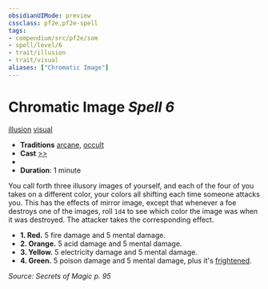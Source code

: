 ```yaml
---
obsidianUIMode: preview
cssclass: pf2e,pf2e-spell
tags:
- compendium/src/pf2e/som
- spell/level/6
- trait/illusion
- trait/visual
aliases: ["Chromatic Image"]
---
```

# Chromatic Image *Spell 6*   
[illusion](illusion.md "Illusion School Trait")  [visual](visual.md "Visual Effect Trait")  

- **Traditions** [arcane](arcane.md "Arcane Tradition Trait"), [occult](occult.md "Occult Tradition Trait")
- **Cast** [>>](chapter-9-playing-the-game.md#Actions "Two-Action") 
- 
- **Duration**: 1 minute

You call forth three illusory images of yourself, and each of the four of you takes on a different color, your colors all shifting each time someone attacks you. This has the effects of mirror image, except that whenever a foe destroys one of the images, roll `1d4` to see which color the image was when it was destroyed. The attacker takes the corresponding effect.

- **1. Red.** 5 fire damage and 5 mental damage.
- **2. Orange.** 5 acid damage and 5 mental damage.
- **3. Yellow.** 5 electricity damage and 5 mental damage.
- **4. Green.** 5 poison damage and 5 mental damage, plus it's [frightened](conditions.md#Frightened).

*Source: Secrets of Magic p. 95*